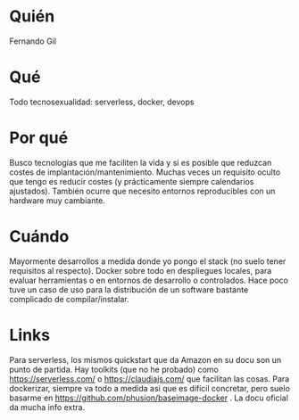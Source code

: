 # Quién
Fernando Gil

# Qué
Todo tecnosexualidad: serverless, docker, devops

# Por qué
Busco tecnologías que me faciliten la vida y si es posible que reduzcan costes de implantación/mantenimiento. Muchas veces un requisito oculto que tengo es reducir costes (y prácticamente siempre calendarios ajustados). También ocurre que necesito entornos reproducibles con un hardware muy cambiante.

# Cuándo
Mayormente desarrollos a medida donde yo pongo el stack (no suelo tener requisitos al respecto). Docker sobre todo en despliegues locales, para evaluar herramientas o en entornos de desarrollo o controlados. Hace poco tuve un caso de uso para la distribución de un software bastante complicado de compilar/instalar.

# Links
Para serverless, los mismos quickstart que da Amazon en su docu son un punto de partida. Hay toolkits (que no he probado) como https://serverless.com/ o https://claudiajs.com/ que facilitan las cosas. Para dockerizar, siempre va todo a medida asi que es difícil concretar, pero suelo basarme en https://github.com/phusion/baseimage-docker . La docu oficial da mucha info extra.
